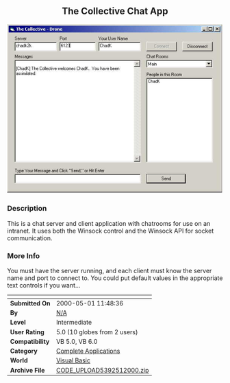 ﻿<div align="center">

## The Collective Chat App

<img src="PIC20004272012443959.jpg">
</div>

### Description

This is a chat server and client application with chatrooms for use on an intranet. It uses both the Winsock control and the Winsock API for socket communication.
 
### More Info
 
You must have the server running, and each client must know the server name and port to connect to. You could put default values in the appropriate text controls if you want...


<span>             |<span>
---                |---
**Submitted On**   |2000-05-01 11:48:36
**By**             |[N/A](https://github.com/Planet-Source-Code/PSCIndex/blob/master/ByAuthor/empty.md)
**Level**          |Intermediate
**User Rating**    |5.0 (10 globes from 2 users)
**Compatibility**  |VB 5\.0, VB 6\.0
**Category**       |[Complete Applications](https://github.com/Planet-Source-Code/PSCIndex/blob/master/ByCategory/complete-applications__1-27.md)
**World**          |[Visual Basic](https://github.com/Planet-Source-Code/PSCIndex/blob/master/ByWorld/visual-basic.md)
**Archive File**   |[CODE\_UPLOAD5392512000\.zip](https://github.com/Planet-Source-Code/the-collective-chat-app__1-7639/archive/master.zip)








